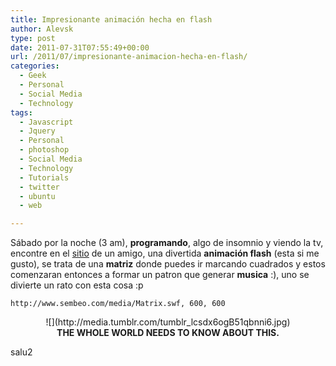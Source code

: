```yaml
---
title: Impresionante animación hecha en flash
author: Alevsk
type: post
date: 2011-07-31T07:55:49+00:00
url: /2011/07/impresionante-animacion-hecha-en-flash/
categories:
  - Geek
  - Personal
  - Social Media
  - Technology
tags:
  - Javascript
  - Jquery
  - Personal
  - photoshop
  - Social Media
  - Technology
  - Tutorials
  - twitter
  - ubuntu
  - web

---
```

Sábado por la noche (3 am), **programando**, algo de insomnio y viendo la tv, encontre en el [sitio][1] de un amigo, una divertida **animación flash** (esta si me gusto), se trata de una **matriz** donde puedes ir marcando cuadrados y estos comenzaran entonces a formar un patron que generar **musica** :), uno se divierte un rato con esta cosa :p

```SWF
http://www.sembeo.com/media/Matrix.swf, 600, 600
```

<p style="text-align: center;">
![](http://media.tumblr.com/tumblr_lcsdx6ogB51qbnni6.jpg)<br/> <strong>THE WHOLE WORLD NEEDS TO KNOW ABOUT THIS.</strong>
</p>

salu2

 [1]: http://mecacronica.tumblr.com/post/4798425467/biancavirina-click-the-squares-the-whole